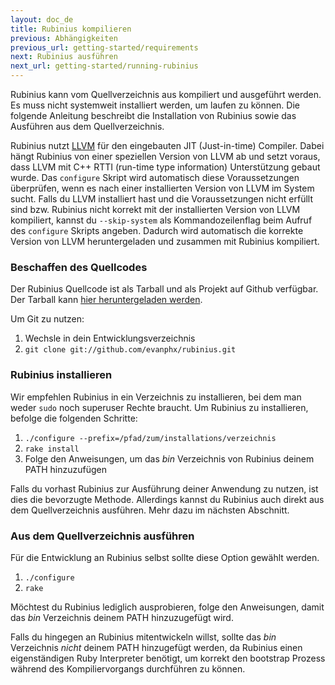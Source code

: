 ```yaml
---
layout: doc_de
title: Rubinius kompilieren
previous: Abhängigkeiten
previous_url: getting-started/requirements
next: Rubinius ausführen
next_url: getting-started/running-rubinius
---
```


Rubinius kann vom Quellverzeichnis aus kompiliert und ausgeführt
werden. Es muss nicht systemweit installiert werden, um laufen zu
können. Die folgende Anleitung beschreibt die Installation von
Rubinius sowie das Ausführen aus dem Quellverzeichnis.

Rubinius nutzt [LLVM](http://llvm.org/) für den eingebauten JIT (Just-in-time)
Compiler. Dabei hängt Rubinius von einer speziellen Version von LLVM
ab und setzt voraus, dass LLVM mit C++ RTTI (run-time type
information) Unterstützung gebaut wurde. Das `configure` Skript wird
automatisch diese Voraussetzungen überprüfen, wenn es nach einer
installierten Version von LLVM im System sucht. Falls du LLVM
installiert hast und die Voraussetzungen nicht erfüllt sind
bzw. Rubinius nicht korrekt mit der installierten Version von LLVM
kompiliert, kannst du `--skip-system` als Kommandozeilenflag beim
Aufruf des `configure` Skripts angeben. Dadurch wird automatisch die
korrekte Version von LLVM heruntergeladen und zusammen mit Rubinius
kompiliert.

### Beschaffen des Quellcodes

Der Rubinius Quellcode ist als Tarball und als Projekt auf Github
verfügbar. Der Tarball kann [hier heruntergeladen
werden](http://rubini.us/download/latest).

Um Git zu nutzen:

  1. Wechsle in dein Entwicklungsverzeichnis
  2. `git clone git://github.com/evanphx/rubinius.git`


### Rubinius installieren

Wir empfehlen Rubinius in ein Verzeichnis zu installieren, bei dem man
weder `sudo` noch superuser Rechte braucht. Um Rubinius zu
installieren, befolge die folgenden Schritte:

  1. `./configure --prefix=/pfad/zum/installations/verzeichnis`
  2. `rake install`
  3. Folge den Anweisungen, um das _bin_ Verzeichnis von Rubinius deinem PATH hinzuzufügen

Falls du vorhast Rubinius zur Ausführung deiner Anwendung zu
nutzen, ist dies die bevorzugte Methode. Allerdings kannst du
Rubinius auch direkt aus dem Quellverzeichnis ausführen. Mehr dazu im
nächsten Abschnitt.

### Aus dem Quellverzeichnis ausführen

Für die Entwicklung an Rubinius selbst sollte diese Option gewählt
werden.

  1. `./configure`
  2. `rake`

Möchtest du Rubinius lediglich ausprobieren, folge den Anweisungen, damit
das _bin_ Verzeichnis deinem PATH hinzuzugefügt wird.

Falls du hingegen an Rubinius mitentwickeln willst, sollte das _bin_
Verzeichnis _nicht_ deinem PATH hinzugefügt werden, da Rubinius einen
eigenständigen Ruby Interpreter benötigt, um korrekt den bootstrap
Prozess während des Kompiliervorgangs durchführen zu können.
